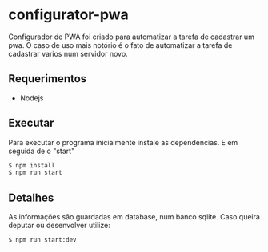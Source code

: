 # configurator-pwa
 Configurador de PWA foi criado para automatizar a tarefa de cadastrar um pwa. O caso de uso mais notório é o fato de automatizar a tarefa de cadastrar varios num servidor novo.

## Requerimentos
- Nodejs

## Executar
Para executar o programa inicialmente instale as dependencias. E em seguida de o "start"
```bash
$ npm install
$ npm run start
```
## Detalhes
As informações são guardadas em database, num banco sqlite.
Caso queira deputar ou desenvolver utilize:
```bash
$ npm run start:dev
```

